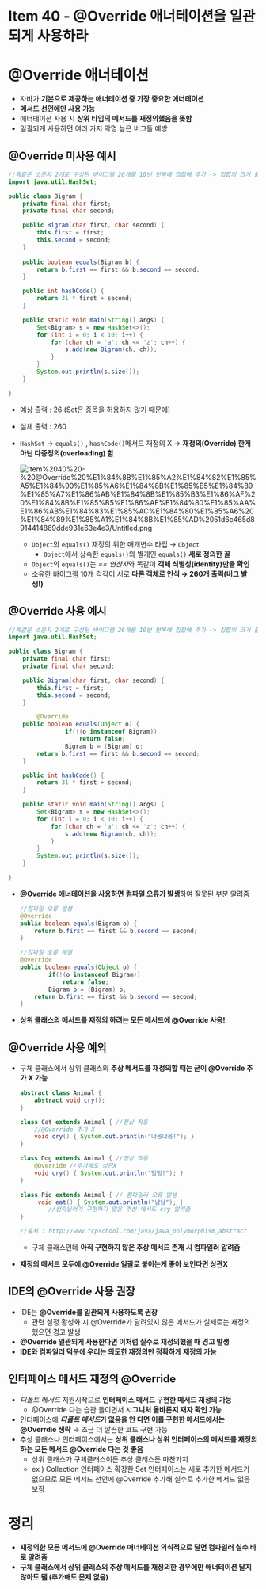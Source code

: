 # Item 40 - @Override 애너테이션을 일관되게 사용하라

# @Override 애너테이션

- 자바가 **기본으로 제공하는 애너테이션 중 가장 중요한 에너테이션**
- **메서드 선언에만 사용 가능**
- 애너테이션 사용 시 **상위 타입의 메서드를 재정의했음을 뜻함**
- 일괄되게 사용하면 여러 가지 악명 높은 버그들 예방

## @Override 미사용 예시

```java
//똑같은 소문자 2개로 구성된 바이그램 26개를 10번 반복해 집합에 추가 -> 집합의 크기 출력
import java.util.HashSet;

public class Bigram {
    private final char first;
    private final char second;

    public Bigram(char first, char second) {
        this.first = first;
        this.second = second;
    }
		
    public boolean equals(Bigram b) {
        return b.first == first && b.second == second;
    }

    public int hashCode() {
        return 31 * first + second;
    }

    public static void main(String[] args) {
        Set<Bigram> s = new HashSet<>();
        for (int i = 0; i < 10; i++) {
            for (char ch = 'a'; ch <= 'z'; ch++) {
                s.add(new Bigram(ch, ch));
            }
        }
        System.out.println(s.size());
    }

}
```

- 예상 출력 : 26 (Set은 중목을 허용하지 않기 때문에)
- 실체 출력 : 260
- `HashSet` → `equals()` , `hashCode()`메서드 재정의 X
→ **재정의(Override) 한게 아닌 다중정의(overloading) 함**

    ![Item%2040%20-%20@Override%20%E1%84%8B%E1%85%A2%E1%84%82%E1%85%A5%E1%84%90%E1%85%A6%E1%84%8B%E1%85%B5%E1%84%89%E1%85%A7%E1%86%AB%E1%84%8B%E1%85%B3%E1%86%AF%20%E1%84%8B%E1%85%B5%E1%86%AF%E1%84%80%E1%85%AA%E1%86%AB%E1%84%83%E1%85%AC%E1%84%80%E1%85%A6%20%E1%84%89%E1%85%A1%E1%84%8B%E1%85%AD%2051d6c465d8914414869dde931e63e4e3/Untitled.png](Item%2040%20-%20@Override%20%E1%84%8B%E1%85%A2%E1%84%82%E1%85%A5%E1%84%90%E1%85%A6%E1%84%8B%E1%85%B5%E1%84%89%E1%85%A7%E1%86%AB%E1%84%8B%E1%85%B3%E1%86%AF%20%E1%84%8B%E1%85%B5%E1%86%AF%E1%84%80%E1%85%AA%E1%86%AB%E1%84%83%E1%85%AC%E1%84%80%E1%85%A6%20%E1%84%89%E1%85%A1%E1%84%8B%E1%85%AD%2051d6c465d8914414869dde931e63e4e3/Untitled.png)

    - `Object`의 `equals()` 재정의 위한 매개변수 타입 → `Object`
        - `Object`에서 상속한 `equals()`와 별개인 `equals()` **새로 정의한 꼴**
    - `Object`의 `equals()`는 *== 연산자*와 똑같이 **객체 식별성(identity)만을 확인**
    - 소유한 바이그램 10개 각각이 서로 **다른 객체로 인식 → 260개 출력(버그 발생!)**

## @Override 사용 예시

```java
//똑같은 소문자 2개로 구성된 바이그램 26개를 10번 반복해 집합에 추가 -> 집합의 크기 출력
import java.util.HashSet;

public class Bigram {
    private final char first;
    private final char second;

    public Bigram(char first, char second) {
        this.first = first;
        this.second = second;
    }

		@Override
    public boolean equals(Object o) {
				if(!(o instanceof Bigram))
					return false;
				Bigram b = (Bigram) o;
        return b.first == first && b.second == second;
    }

    public int hashCode() {
        return 31 * first + second;
    }

    public static void main(String[] args) {
        Set<Bigram> s = new HashSet<>();
        for (int i = 0; i < 10; i++) {
            for (char ch = 'a'; ch <= 'z'; ch++) {
                s.add(new Bigram(ch, ch));
            }
        }
        System.out.println(s.size());
    }

}
```

- **@Override 애너테이션을 사용하면** **컴파일 오류가 발생**하여 잘못된 부분 알려줌

    ```java
    //컴파일 오류 발생
    @Override
    public boolean equals(Bigram o) {
        return b.first == first && b.second == second;
    }

    //컴파일 오류 해결
    @Override
    public boolean equals(Object o) {
    		if(!(o instanceof Bigram))
    			return false;
    		Bigram b = (Bigram) o;
        return b.first == first && b.second == second;
    }
    ```

- **상위 클래스의 메서드를 재정의 하려는 모든 메서드에 @Override 사용!**

## @Override 사용 예외

- 구체 클래스에서 상위 클래스의 **추상 메서드를 재정의할 때는 굳이 @Override  추가 X 가능**

    ```java
    abstract class Animal { 
    	abstract void cry(); 
    }

    class Cat extends Animal { //정상 작동
    	//@Override 추가 X 
    	void cry() { System.out.println("냐옹냐옹!"); } 
    }

    class Dog extends Animal { //정상 작동
    	@Override //추가해도 상관X 
    	void cry() { System.out.println("멍멍!"); } 
    }

    class Pig extends Animal { // 컴파일러 오류 발생
    	 void eat() { System.out.println("냠냠"); }
    		//컴파일러가 구현하지 않은 추상 메서드 cry 알려줌
    }

    //출처 : http://www.tcpschool.com/java/java_polymorphism_abstract
    ```

    - 구체 클래스인데 **아직 구현하지 않은 추상 메서드 존재 시 컴파일러 알려줌**
- **재정의 메서드 모두에 @Override 일괄로 붙이는게 좋아 보인다면 상관X**

## IDE의 @Override 사용 권장

- IDE는 **@Override를 일관되게 사용하도록 권장**
    - 관련 설정 활성화 시 @Override가 달려있지 않은 메서드가 실제로는 재정의 했으면 경고 발생
- **@Override 일관되게 사용한다면 이처럼 실수로 재정의했을 때 경고 발생**
- **IDE와 컴파일러 덕분에 우리는 의도한 재정의만 정확하게 재정의 가능**

## 인터페이스 메서드 재정의 @Override

- *디폴트 메서드* 지원시작으로 **인터페이스 메서드 구현한 메서드 재정의 가능**
    - @Override 다는 습관 들이면서 시**그니처 올바른지 재자 확인 가능**
- 인터페이스에 ***디폴트 메서드*가 없음을 안 다면 이를 구현한 메서드에서는 @Overrdie 생략**
→ 조금 더 깔끔한 코드 구현 가능
- 추상 클래스나 인터페이스에서는 **상위 클래스나 상위 인터페이스의 메서드를 재정의하는 모든 메서드 @Override 다는 것 좋음**
    - 상위 클래스가 구체클래스이든 추상 클래스든 마찬가지
    - ex ) Collection 인터페이스 확장한 Set 인터페이스는 새로 추가한 메서드가 없으므로 모든 메서드 선언에  @Override 추가해 실수로 추가한 메서드 없음 보장

# 정리

- **재정의한 모든 메서드에 @Override 애너테이션 의식적으로 달면 컴파일러 실수 바로 알려줌**
- **구체 클래스에서 상위 클래스의 추상 메서드를 재정의한 경우에만 애너테이션 달지 않아도 됌
(추가해도 문제 없음)**